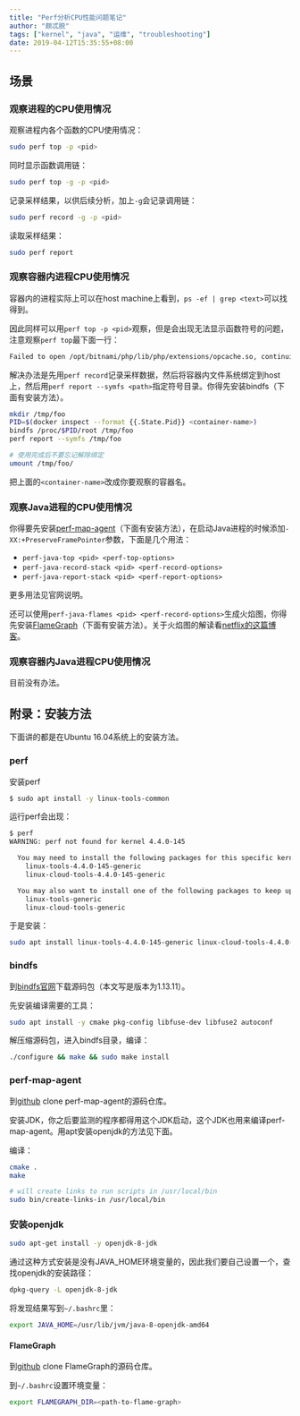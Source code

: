 ```yaml
---
title: "Perf分析CPU性能问题笔记"
author: "颇忒脱"
tags: ["kernel", "java", "运维", "troubleshooting"]
date: 2019-04-12T15:35:55+08:00
---
```


<!--more-->

## 场景

### 观察进程的CPU使用情况

观察进程内各个函数的CPU使用情况：

```bash
sudo perf top -p <pid>
```

同时显示函数调用链：

```bash
sudo perf top -g -p <pid>
```

记录采样结果，以供后续分析，加上`-g`会记录调用链：

```bash
sudo perf record -g -p <pid>
```

读取采样结果：

```bash
sudo perf report
```

### 观察容器内进程CPU使用情况

容器内的进程实际上可以在host machine上看到，`ps -ef | grep <text>`可以找得到。

因此同样可以用`perf top -p <pid>`观察，但是会出现无法显示函数符号的问题，注意观察`perf top`最下面一行：

```txt
Failed to open /opt/bitnami/php/lib/php/extensions/opcache.so, continuing without symbols
```

解决办法是先用`perf record`记录采样数据，然后将容器内文件系统绑定到host上，然后用`perf report --symfs <path>`指定符号目录。你得先安装bindfs（下面有安装方法）。

```bash
mkdir /tmp/foo
PID=$(docker inspect --format {{.State.Pid}} <container-name>)
bindfs /proc/$PID/root /tmp/foo
perf report --symfs /tmp/foo

# 使用完成后不要忘记解除绑定
umount /tmp/foo/
```

把上面的`<container-name>`改成你要观察的容器名。

### 观察Java进程的CPU使用情况

你得要先安装[perf-map-agent][perf-map-agent]（下面有安装方法），在启动Java进程的时候添加`-XX:+PreserveFramePointer`参数，下面是几个用法：

* `perf-java-top <pid> <perf-top-options>`
* `perf-java-record-stack <pid> <perf-record-options>`
* `perf-java-report-stack <pid> <perf-report-options>`

更多用法见官网说明。

还可以使用`perf-java-flames <pid> <perf-record-options>`生成火焰图，你得先安装[FlameGraph][flame-graph]（下面有安装方法）。关于火焰图的解读看[netflix的这篇博客][netflix-blog]。

### 观察容器内Java进程CPU使用情况

目前没有办法。

## 附录：安装方法

下面讲的都是在Ubuntu 16.04系统上的安装方法。

### perf

安装perf

```bash
$ sudo apt install -y linux-tools-common
```

运行perf会出现：

```bash
$ perf
WARNING: perf not found for kernel 4.4.0-145

  You may need to install the following packages for this specific kernel:
    linux-tools-4.4.0-145-generic
    linux-cloud-tools-4.4.0-145-generic

  You may also want to install one of the following packages to keep up to date:
    linux-tools-generic
    linux-cloud-tools-generic
```

于是安装：

```bash
sudo apt install linux-tools-4.4.0-145-generic linux-cloud-tools-4.4.0-145-generic linux-cloud-tools-generic
```

### bindfs

到[bindfs官网][bindfs]下载源码包（本文写是版本为1.13.11）。

先安装编译需要的工具：

```bash
sudo apt install -y cmake pkg-config libfuse-dev libfuse2 autoconf 
```

解压缩源码包，进入bindfs目录，编译：

```bash
./configure && make && sudo make install
```

### perf-map-agent

到[github][perf-map-agent] clone perf-map-agent的源码仓库。

安装JDK，你之后要监测的程序都得用这个JDK启动，这个JDK也用来编译perf-map-agent。用apt安装openjdk的方法见下面。

编译：

```bash
cmake .
make

# will create links to run scripts in /usr/local/bin
sudo bin/create-links-in /usr/local/bin
```

### 安装openjdk

```bash
sudo apt-get install -y openjdk-8-jdk
```

通过这种方式安装是没有JAVA_HOME环境变量的，因此我们要自己设置一个，查找openjdk的安装路径：

```bash
dpkg-query -L openjdk-8-jdk
```

将发现结果写到`~/.bashrc`里：

```bash
export JAVA_HOME=/usr/lib/jvm/java-8-openjdk-amd64
```

#### FlameGraph

到[github][flame-graph] clone FlameGraph的源码仓库。

到`~/.bashrc`设置环境变量：

```bash
export FLAMEGRAPH_DIR=<path-to-flame-graph>
```

[bindfs]: https://bindfs.org/
[perf-map-agent]: https://github.com/jvm-profiling-tools/perf-map-agent
[flame-graph]: https://github.com/brendangregg/FlameGraph
[netflix-blog]: https://medium.com/netflix-techblog/java-in-flames-e763b3d32166
